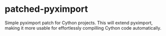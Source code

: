 # patched-pyximport
Simple pyximport patch for Cython projects. This will extend pyximport, making it more usable for effortlessly compilling Cython code automatically.

